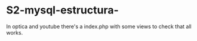 # S2-mysql-estructura-
In optica and youtube there's a index.php with some views to check that all works.
